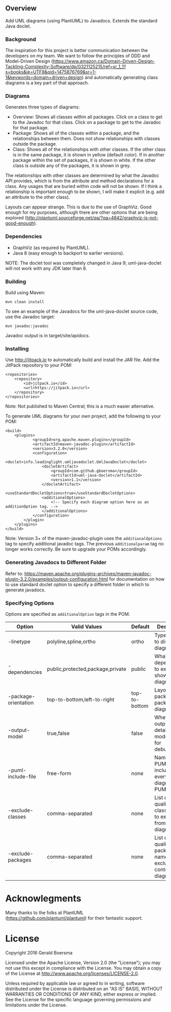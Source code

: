 ## Overview ##

Add UML diagrams (using PlantUML) to Javadocs. Extends the standard Java doclet.

### Background ###

The inspiration for this project is better communication between the developers on my team. We want to 
follow the principles of DDD and Model-Driven Design 
(https://www.amazon.ca/Domain-Driven-Design-Tackling-Complexity-Software/dp/0321125215/ref=sr_1_1?s=books&ie=UTF8&qid=1475876769&sr=1-1&keywords=domain+driven+design) 
and automatically generating class diagrams is a key part of that approach.

### Diagrams ###

Generates three types of diagrams:

- Overview: Shows all classes within all packages. Click on a class to get to the Javadoc for that class.
Click on a package to get to the Javadoc for that package.
- Package: Shows all of the classes within a package, and the relationships between them. Does not
show relationships with classes outside the package.
- Class: Shows all of the relationships with other classes. If the other class is in the same package,
it is shown in yellow (default color). If in another package within the set of packages, it is shown
in white. If the other class is outside any of the packages, it is shown in grey.

The relationships with other classes are determined by what the Javadoc API provides, which is from the
attribute and method declarations for a class. Any usages that are buried within code will not be shown.
If I think a relationship is important enough to be shown, I will make it explicit (e.g. add an attribute
to the other class). 

Layouts can appear strange. This is due to the use of GraphViz. Good enough for my purposes, although
there are other options that are being explored (http://plantuml.sourceforge.net/qa/?qa=4842/graphviz-is-not-good-enough).

### Dependencies ###

- GraphViz (as required by PlantUML).
- Java 8 (easy enough to backport to earlier versions).

NOTE: The doclet tool was completely changed in Java 9; uml-java-doclet will not work with any JDK later than 8.

### Building ###

Build using Maven:

    mvn clean install

To see an example of the Javadocs for the uml-java-doclet source code, use the Javadoc target:

    mvn javadoc:javadoc

Javadoc output is in target/site/apidocs.

### Installing ###

Use http://jitpack.io to automatically build and install the JAR file. Add the JitPack repository to your POM:

	<repositories>
		<repository>
		    <id>jitpack.io</id>
		    <url>https://jitpack.io</url>
		</repository>
	</repositories> 

Note: Not published to Maven Central; this is a much easier alternative.

To generate UML diagrams for your own project, add the following to your POM: 

    <build>
        <plugins>
                <groupId>org.apache.maven.plugins</groupId>                                  
                <artifactId>maven-javadoc-plugin</artifactId>
                <version>3.2.0</version>
                <configuration>
                    <doclet>info.leadinglight.umljavadoclet.UmlJavaDoclet</doclet>
                    <docletArtifact>
                        <groupId>com.github.gboersma</groupId>
                        <artifactId>uml-java-doclet</artifactId>
                        <version>1.1</version>
                    </docletArtifact>
                    <useStandardDocletOptions>true</useStandardDocletOptions>
                    <additionalOptions>
                        <!-- Specify each diagram option here as an additionOption tag. -->
                    </additionalOptions>
                </configuration>
            </plugin>
        </plugins>
    </build>

Note: Version 3+ of the maven-javadoc-plugin uses the `additionalOptions` tag to specify additional javadoc tags.
The previous `additionalparam` tag no longer works correctly. Be sure to upgrade your POMs accordingly.

### Generating Javadocs to Different Folder ###
Refer to: https://maven.apache.org/plugins-archives/maven-javadoc-plugin-3.2.0/examples/output-configuration.html
for documentation on how to use standard doclet option to specify a different folder in which to generate javadocs.

### Specifying Options ###

Options are specified as `additionalOption` tags in the POM.

|Option|Valid Values|Default|Description|
|---|---|---|---|
|-linetype|polyline,spline,ortho|ortho|Types of lines to display on diagrams|
|-dependencies|public,protected,package,private|public|What dependencies to explicitly show on the diagram|
|-package-orientation|top-to-bottom,left-to-right|top-to-bottom|Layout of packages on package diagrams|
|-output-model|true,false|false|Whether to output the details of the model (useful for debugging)|
|-puml-include-file|free-form|none|Name of PUML file to include in every diagram PUML|
|-exclude-classes|comma-separated|none|List of qualified class names to exclude from context diagrams|
|-exclude-packages|comma-separated|none|List of qualified package names to exclude from context diagrams|

# Acknowlegments #

Many thanks to the folks at PlantUML (https://github.com/plantuml/plantuml) for their
fantastic support.

# License #

Copyright 2016 Gerald Boersma

Licensed under the Apache License, Version 2.0 (the "License"); you may not use this except in compliance with the License. You may obtain a copy of the License at http://www.apache.org/licenses/LICENSE-2.0.

Unless required by applicable law or agreed to in writing, software distributed under the License is distributed on an "AS IS" BASIS, WITHOUT WARRANTIES OR CONDITIONS OF ANY KIND, either express or implied. See the License for the specific language governing permissions and limitations under the License.

